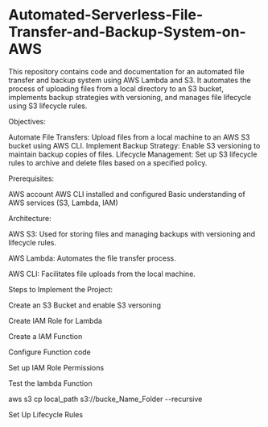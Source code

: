 # Automated-Serverless-File-Transfer-and-Backup-System-on-AWS


This repository contains code and documentation for an automated file transfer and backup system using AWS Lambda and S3. It automates the process of uploading files from a local directory to an S3 bucket, implements backup strategies with versioning, and manages file lifecycle using S3 lifecycle rules.


Objectives:

Automate File Transfers: Upload files from a local machine to an AWS S3 bucket using AWS CLI.
Implement Backup Strategy: Enable S3 versioning to maintain backup copies of files.
Lifecycle Management: Set up S3 lifecycle rules to archive and delete files based on a specified policy.


Prerequisites:

AWS account
AWS CLI installed and configured
Basic understanding of AWS services (S3, Lambda, IAM)


Architecture:

AWS S3: Used for storing files and managing backups with versioning and lifecycle rules.

AWS Lambda: Automates the file transfer process.

AWS CLI: Facilitates file uploads from the local machine.


Steps to Implement the Project:


Create an S3 Bucket and enable S3 versoning

Create IAM Role for Lambda

Create a IAM Function

Configure Function code

Set up IAM Role Permissions

Test the lambda Function

aws s3 cp local_path s3://bucke_Name_Folder --recursive


Set Up Lifecycle Rules
